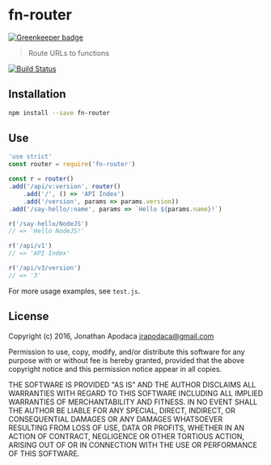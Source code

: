 # fn-router

[![Greenkeeper badge](https://badges.greenkeeper.io/jrop/fn-router.svg)](https://greenkeeper.io/)

> Route URLs to functions

[![Build Status](https://travis-ci.org/jrop/fn-router.svg?branch=master)](https://travis-ci.org/jrop/fn-router)

## Installation

```sh
npm install --save fn-router
```

## Use

```js
'use strict'
const router = require('fn-router')

const r = router()
.add('/api/v:version', router()
	.add('/', () => 'API Index')
	.add('/version', params => params.version))
.add('/say-hello/:name', params => `Hello ${params.name}!`)

r('/say-hello/NodeJS')
// => 'Hello NodeJS!'

r('/api/v1')
// => 'API Index'

r('/api/v3/version')
// => '3'
```

For more usage examples, see `test.js`.

## License

Copyright (c) 2016, Jonathan Apodaca <jrapodaca@gmail.com>

Permission to use, copy, modify, and/or distribute this software for any purpose with or without fee is hereby granted, provided that the above copyright notice and this permission notice appear in all copies.

THE SOFTWARE IS PROVIDED "AS IS" AND THE AUTHOR DISCLAIMS ALL WARRANTIES WITH REGARD TO THIS SOFTWARE INCLUDING ALL IMPLIED WARRANTIES OF MERCHANTABILITY AND FITNESS. IN NO EVENT SHALL THE AUTHOR BE LIABLE FOR ANY SPECIAL, DIRECT, INDIRECT, OR CONSEQUENTIAL DAMAGES OR ANY DAMAGES WHATSOEVER RESULTING FROM LOSS OF USE, DATA OR PROFITS, WHETHER IN AN ACTION OF CONTRACT, NEGLIGENCE OR OTHER TORTIOUS ACTION, ARISING OUT OF OR IN CONNECTION WITH THE USE OR PERFORMANCE OF THIS SOFTWARE.

